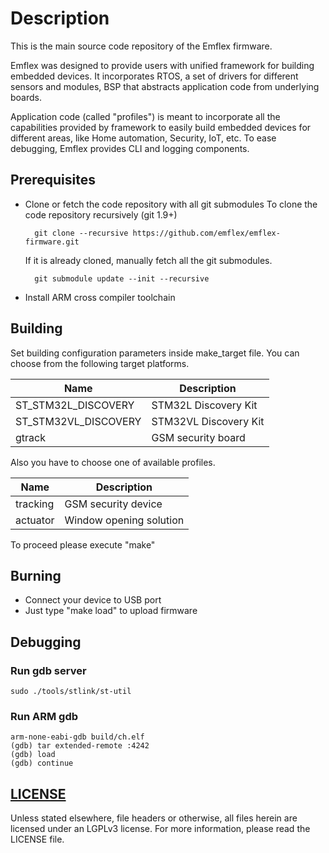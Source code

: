 # Description
This is the main source code repository of the Emflex firmware.

Emflex was designed to provide users with unified framework for building embedded devices. 
It incorporates RTOS, a set of drivers for different sensors and modules, 
BSP that abstracts application code from underlying boards.

Application code (called "profiles") is meant to incorporate all the capabilities
provided by framework to easily build embedded devices for different areas, like
Home automation, Security, IoT, etc. To ease debugging, Emflex provides CLI and logging components.

## Prerequisites
* Clone or fetch the code repository with all git submodules
  To clone the code repository recursively (git 1.9+)

        git clone --recursive https://github.com/emflex/emflex-firmware.git

    If it is already cloned, manually fetch all the git submodules.

        git submodule update --init --recursive

* Install ARM cross compiler toolchain

## Building
Set building configuration parameters inside make_target file.
You can choose from the following target platforms.

Name                 | Description
-------------------- | ----------------------
ST_STM32L_DISCOVERY  | STM32L Discovery Kit
ST_STM32VL_DISCOVERY | STM32VL Discovery Kit
gtrack               | GSM security board

Also you have to choose one of available profiles.

Name     | Description
-------- | -----------------------
tracking | GSM security device
actuator | Window opening solution

To proceed please execute "make"

## Burning
* Connect your device to USB port
* Just type "make load" to upload firmware

## Debugging

### Run gdb server
	sudo ./tools/stlink/st-util


### Run ARM gdb
	arm-none-eabi-gdb build/ch.elf
	(gdb) tar extended-remote :4242
	(gdb) load
	(gdb) continue


## [LICENSE](LICENSE)

Unless stated elsewhere, file headers or otherwise, all files herein are licensed under an LGPLv3 license. For more information, please read the LICENSE file.
